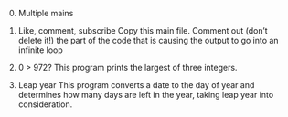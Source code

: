 0. Multiple mains
1. Like, comment, subscribe
Copy this main file. Comment out (don’t delete it!) the part of the code that is causing the output to go into an infinite loop
2. 0 > 972?
This program prints the largest of three integers.

3. Leap year
This program converts a date to the day of year and determines how many days are left in the year, taking leap year into consideration.
